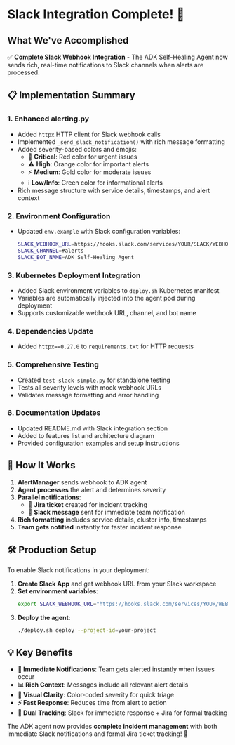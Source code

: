 # Slack Integration Complete! 🎉

## What We've Accomplished

✅ **Complete Slack Webhook Integration** - The ADK Self-Healing Agent now sends rich, real-time notifications to Slack channels when alerts are processed.

## 📋 Implementation Summary

### 1. **Enhanced alerting.py** 
- Added `httpx` HTTP client for Slack webhook calls
- Implemented `_send_slack_notification()` with rich message formatting
- Added severity-based colors and emojis:
  - 🚨 **Critical**: Red color for urgent issues
  - ⚠️  **High**: Orange color for important alerts  
  - ⚡ **Medium**: Gold color for moderate issues
  - ℹ️  **Low/Info**: Green color for informational alerts
- Rich message structure with service details, timestamps, and alert context

### 2. **Environment Configuration**
- Updated `env.example` with Slack configuration variables:
  ```bash
  SLACK_WEBHOOK_URL=https://hooks.slack.com/services/YOUR/SLACK/WEBHOOK
  SLACK_CHANNEL=#alerts
  SLACK_BOT_NAME=ADK Self-Healing Agent
  ```

### 3. **Kubernetes Deployment Integration**
- Added Slack environment variables to `deploy.sh` Kubernetes manifest
- Variables are automatically injected into the agent pod during deployment
- Supports customizable webhook URL, channel, and bot name

### 4. **Dependencies Update** 
- Added `httpx==0.27.0` to `requirements.txt` for HTTP requests

### 5. **Comprehensive Testing**
- Created `test-slack-simple.py` for standalone testing
- Tests all severity levels with mock webhook URLs
- Validates message formatting and error handling

### 6. **Documentation Updates**
- Updated README.md with Slack integration section
- Added to features list and architecture diagram
- Provided configuration examples and setup instructions

## 🚀 How It Works

1. **AlertManager** sends webhook to ADK agent
2. **Agent processes** the alert and determines severity
3. **Parallel notifications**:
   - 📧 **Jira ticket** created for incident tracking
   - 💬 **Slack message** sent for immediate team notification
4. **Rich formatting** includes service details, cluster info, timestamps
5. **Team gets notified** instantly for faster incident response

## 🛠️ Production Setup

To enable Slack notifications in your deployment:

1. **Create Slack App** and get webhook URL from your Slack workspace
2. **Set environment variables**:
   ```bash
   export SLACK_WEBHOOK_URL="https://hooks.slack.com/services/YOUR/WEBHOOK/URL"
   ```
3. **Deploy the agent**:
   ```bash
   ./deploy.sh deploy --project-id=your-project
   ```

## 💡 Key Benefits

- **🔔 Immediate Notifications**: Team gets alerted instantly when issues occur
- **📊 Rich Context**: Messages include all relevant alert details
- **🎨 Visual Clarity**: Color-coded severity for quick triage
- **⚡ Fast Response**: Reduces time from alert to action
- **🔗 Dual Tracking**: Slack for immediate response + Jira for formal tracking

The ADK agent now provides **complete incident management** with both immediate Slack notifications and formal Jira ticket tracking! 🎯
